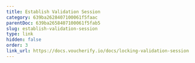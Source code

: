 ```yaml
---
title: Establish Validation Session
category: 639ba2628407100061f5faac
parentDoc: 639ba2658407100061f5fab5
slug: establish-validation-session
type: link
hidden: false
order: 3
link_url: https://docs.voucherify.io/docs/locking-validation-session
---
```

